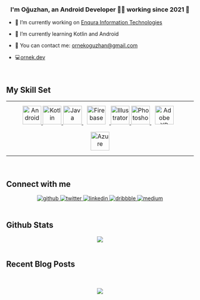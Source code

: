 ### <div align="center">I'm Oğuzhan, an Android Developer 👨‍💻 working since 2021 🚀</div>  
  

- 🔭 I’m currently working on [Enqura Information Technologies](https://www.enqura.com)  
  

- 🌱 I’m currently learning Kotlin and Android  


- 💬  You can contact me: ornekoguzhan@gmail.com


-  💻[ornek.dev](https://www.ornek.dev)

<br/>  


## My Skill Set  
<table><tr><td valign="top" width="33%">

<div align="center">  
  <a href="https://developer.android.com" target="_blank">
<img src="https://profilinator.rishav.dev/skills-assets/android-original-wordmark.svg" alt="Android" height="50" />
</a>
<a href="https://kotlinlang.org" target="_blank">
<img src="https://profilinator.rishav.dev/skills-assets/kotlinlang-icon.svg" alt="Kotlin" height="50" />
</a>
<a href="https://www.java.com" target="_blank">
<img src="https://profilinator.rishav.dev/skills-assets/java-original-wordmark.svg" alt="Java" height="50" />
</a>
<a href="https://firebase.google.com" target="_blank">
<img  style="margin: 10px" src="https://profilinator.rishav.dev/skills-assets/firebase.png" alt="Firebase" height="50"/>
</a>
<a href="https://www.adobe.com/products/illustrator.html" target="_blank">
<img src="https://profilinator.rishav.dev/skills-assets/adobe_illustrator-icon.svg" alt="Illustrator" height="50" />
</a>
<a href="https://www.adobe.com/products/photoshop.html" target="_blank">
<img src="https://profilinator.rishav.dev/skills-assets/photoshop-plain.svg" alt="Photoshop" height="50" />
</a>
<a href="https://www.adobe.com/products/xd.html" target="_blank">
<img  style="margin: 10px" src="https://profilinator.rishav.dev/skills-assets/adobexd.png" alt="Adobe XD" height="50" />
</a> 
<a href="https://azure.microsoft.com/en-us/services/devops/" target="_blank">
<img  style="margin: 10px" src="https://profilinator.rishav.dev/skills-assets/microsoft_azure-icon.svg" alt="Azure" height="50"/>
</a>  
</div>
</td></tr></table>  

<br/>  


## Connect with me  
<div align="center">
<a href="https://github.com/oguzhanornek" target="_blank">
<img src=https://img.shields.io/badge/github-%2324292e.svg?&style=for-the-badge&logo=github&logoColor=white alt=github style="margin-bottom: 5px;" />
</a>
<a href="https://twitter.com/oguzhanornek07" target="_blank">
<img src=https://img.shields.io/badge/twitter-%2300acee.svg?&style=for-the-badge&logo=twitter&logoColor=white alt=twitter style="margin-bottom: 5px;" />
</a>
<a href="https://linkedin.com/in/oguzhan-ornek" target="_blank">
<img src=https://img.shields.io/badge/linkedin-%231E77B5.svg?&style=for-the-badge&logo=linkedin&logoColor=white alt=linkedin style="margin-bottom: 5px;" />
</a>
<a href="https://dribbble.com/ornek" target="_blank">
<img src=https://img.shields.io/badge/dribbble-%23E45285.svg?&style=for-the-badge&logo=dribbble&logoColor=white alt=dribbble style="margin-bottom: 5px;" />
</a>
<a href="https://medium.com/@oguzhanornek" target="_blank">
<img src=https://img.shields.io/badge/medium-%23292929.svg?&style=for-the-badge&logo=medium&logoColor=white alt=medium style="margin-bottom: 5px;" />
</a>  
</div>  
  

<br/>  


## Github Stats  
<div align="center"><img src="https://github-readme-stats.vercel.app/api?username=oguzhanornek&show_icons=true&count_private=true&hide_border=true" align="center" /></div>  

<br/>  


## Recent Blog Posts  
  

<br/>  

  

<br/>  

<div align="center">
<img src="https://komarev.com/ghpvc/?username=oguzhanornek&&style=flat-square" align="center" />
</div>  
  

<br/>  


<br />

